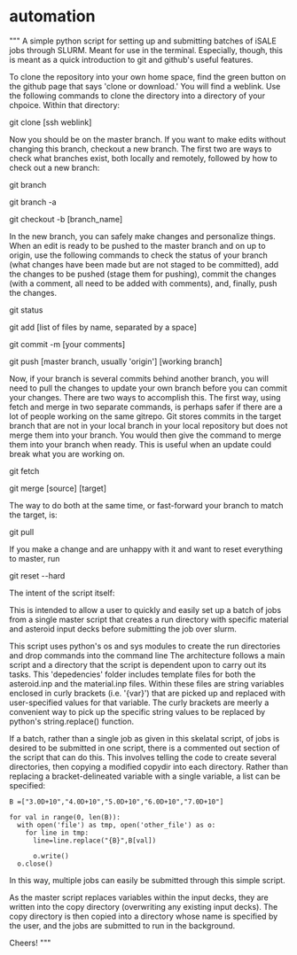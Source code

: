 # automation
""" A simple python script for setting up and submitting batches of iSALE jobs through SLURM. Meant for use in the terminal. Especially, though, this is meant as a quick introduction to git and github's useful features. 


To clone the repository into your own home space, find the green button on the github page that says 'clone or download.' You will find a weblink. Use the following commands to clone the directory into a directory of your chpoice. Within that directory:

git clone [ssh weblink]

Now you should be on the master branch. If you want to make edits without changing this branch, checkout a new branch. The first two are ways to check what branches exist, both locally and remotely, followed by how to check out a new branch:

git branch

git branch -a

git checkout -b [branch_name]

In the new branch, you can safely make changes and personalize things. When an edit is ready to be pushed to the master branch and on up to origin, use the following commands to check the status of your branch (what changes have been made but are not staged to be committed), add the changes to be pushed (stage them for pushing), commit the changes (with a comment, all need to be added with comments), and, finally, push the changes. 

git status

git add [list of files by name, separated by a space]

git commit -m [your comments]

git push [master branch, usually 'origin'] [working branch]


Now, if your branch is several commits behind another branch, you will need to pull the changes to update your own branch before you can commit your changes. There are two ways to accomplish this. The first way, using fetch and merge in two separate commands, is perhaps safer if there are a lot of people working on the same gitrepo. Git stores commits in the target branch that are not in your local branch in your local repository but does not merge them into your branch. You would then give the command to merge them into your branch when ready. This is useful when an update could break what you are working on.  

git fetch 

git merge [source] [target]

The way to do both at the same time, or fast-forward your branch to match the target, is: 

git pull

If you make a change and are unhappy with it and want to reset everything to master, run 

git reset --hard




The intent of the script itself:

This is intended to allow a user to quickly and easily set up a batch of jobs from a single master script that creates a run directory with specific material and asteroid input decks before submitting the job over slurm.  

This script uses python's os and sys modules to create the run directories and drop commands into the command line
The architecture follows a main script and a directory that the script is dependent upon to carry out its tasks. This 'depedencies' folder includes template files for both the asteroid.inp and the material.inp files. Within these files are string variables enclosed in curly brackets (i.e. '{var}') that are picked up and replaced with user-specified values for that variable. The curly brackets are meerly a convenient way to pick up the specific string values to be replaced by python's string.replace() function. 

If a batch, rather than a single job as given in this skelatal script, of jobs is desired to be submitted in one script, there is a commented out section of the script that can do this. This involves telling the code to create several directories, then copying a modified copydir into each directory. Rather than replacing a bracket-delineated variable with a single variable, a list can be specified:

    B =["3.0D+10","4.0D+10","5.0D+10","6.0D+10","7.0D+10"]
  
    for val in range(0, len(B)):
      with open('file') as tmp, open('other_file') as o:
        for line in tmp:
          line=line.replace("{B}",B[val])
        
          o.write()
      o.close()
    
In this way, multiple jobs can easily be submitted through this simple script.     

As the master script replaces variables within the input decks, they are written into the copy directory (overwriting any existing input decks). The copy directory is then copied into a directory whose name is specified by the user, and the jobs are submitted to run in the background. 

Cheers!
"""
